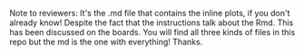 Note to reviewers: It's the .md file that contains the inline plots, if you don't already know!  Despite the fact that the instructions talk about the Rmd.  This has been discussed on the boards.  You will find all three kinds of files in this repo but the md is the one with everything!  Thanks.


```
